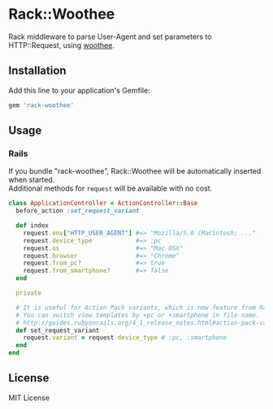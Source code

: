 # Rack::Woothee

Rack middleware to parse User-Agent and set parameters to HTTP::Request, using [woothee](https://github.com/woothee/woothee-ruby).

## Installation

Add this line to your application's Gemfile:

```ruby
gem 'rack-woothee'
```

## Usage

### Rails

If you bundle "rack-woothee", Rack::Woothee will be automatically inserted when started.  
Additional methods for `request` will be available with no cost.

```ruby
class ApplicationController < ActionController::Base
  before_action :set_request_variant

  def index
    request.env["HTTP_USER_AGENT"] #=> "Mozilla/5.0 (Macintosh; ..."
    request.device_type            #=> :pc
    request.os                     #=> "Mac OSX"
    request.browser                #=> "Chrome"
    request.from_pc?               #=> true
    request.from_smartphone?       #=> false
  end

  private

  # It is useful for Action Pack variants, which is new feature from Rails4.1.
  # You can switch view templates by +pc or +smartphone in file name.
  # http://guides.rubyonrails.org/4_1_release_notes.html#action-pack-variants
  def set_request_variant
    request.variant = request.device_type # :pc, :smartphone
  end
end
```

## License

MIT License
